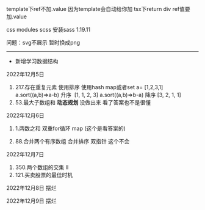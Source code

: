 template下ref不加.value 因为template会自动给你加
tsx下return div ref值要加.value

css modules   scss   安装sass  1.19.11

问题：svg不展示 暂时换成png




---
- 新增学习数据结构

2022年12月5日
1. 217.存在重复元素  使用排序 使用hash map或者set
a= [1,2,3,1]
a.sort((a,b)=>a-b)   升序   [1, 1, 2, 3]
a.sort((a,b)=>b-a)   降序   [3, 2, 1, 1]
2. 53.最大子数组和  **动态规划** 没做出来 看了答案也不是很懂   

2022年12月6日
1. 1.两数之和  双重for循环      map  (这个是看答案的)

2. 88.合并两个有序数组  合并排序    双指针 这个不会

2022年12月7日
1. 350.两个数组的交集 II
2. 121.买卖股票的最佳时机
    
2022年12月8日
摆烂

2022年12月9日
摆烂